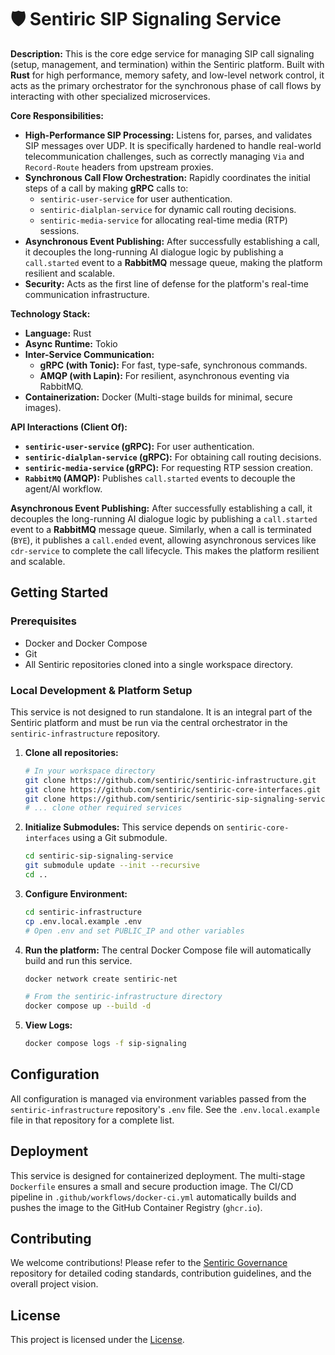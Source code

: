 # 🛡️ Sentiric SIP Signaling Service

**Description:** This is the core edge service for managing SIP call signaling (setup, management, and termination) within the Sentiric platform. Built with **Rust** for high performance, memory safety, and low-level network control, it acts as the primary orchestrator for the synchronous phase of call flows by interacting with other specialized microservices.

**Core Responsibilities:**
*   **High-Performance SIP Processing:** Listens for, parses, and validates SIP messages over UDP. It is specifically hardened to handle real-world telecommunication challenges, such as correctly managing `Via` and `Record-Route` headers from upstream proxies.
*   **Synchronous Call Flow Orchestration:** Rapidly coordinates the initial steps of a call by making **gRPC** calls to:
    *   `sentiric-user-service` for user authentication.
    *   `sentiric-dialplan-service` for dynamic call routing decisions.
    *   `sentiric-media-service` for allocating real-time media (RTP) sessions.
*   **Asynchronous Event Publishing:** After successfully establishing a call, it decouples the long-running AI dialogue logic by publishing a `call.started` event to a **RabbitMQ** message queue, making the platform resilient and scalable.
*   **Security:** Acts as the first line of defense for the platform's real-time communication infrastructure.

**Technology Stack:**
*   **Language:** Rust
*   **Async Runtime:** Tokio
*   **Inter-Service Communication:**
    *   **gRPC (with Tonic):** For fast, type-safe, synchronous commands.
    *   **AMQP (with Lapin):** For resilient, asynchronous eventing via RabbitMQ.
*   **Containerization:** Docker (Multi-stage builds for minimal, secure images).

**API Interactions (Client Of):**
*   **`sentiric-user-service` (gRPC):** For user authentication.
*   **`sentiric-dialplan-service` (gRPC):** For obtaining call routing decisions.
*   **`sentiric-media-service` (gRPC):** For requesting RTP session creation.
*   **`RabbitMQ` (AMQP):** Publishes `call.started` events to decouple the agent/AI workflow.

**Asynchronous Event Publishing:** After successfully establishing a call, it decouples the long-running AI dialogue logic by publishing a `call.started` event to a **RabbitMQ** message queue. Similarly, when a call is terminated (`BYE`), it publishes a `call.ended` event, allowing asynchronous services like `cdr-service` to complete the call lifecycle. This makes the platform resilient and scalable.

## Getting Started

### Prerequisites
- Docker and Docker Compose
- Git
- All Sentiric repositories cloned into a single workspace directory.

### Local Development & Platform Setup
This service is not designed to run standalone. It is an integral part of the Sentiric platform and must be run via the central orchestrator in the `sentiric-infrastructure` repository.

1.  **Clone all repositories:**
    ```bash
    # In your workspace directory
    git clone https://github.com/sentiric/sentiric-infrastructure.git
    git clone https://github.com/sentiric/sentiric-core-interfaces.git
    git clone https://github.com/sentiric/sentiric-sip-signaling-service.git
    # ... clone other required services
    ```

2.  **Initialize Submodules:** This service depends on `sentiric-core-interfaces` using a Git submodule.
    ```bash
    cd sentiric-sip-signaling-service
    git submodule update --init --recursive
    cd .. 
    ```

3.  **Configure Environment:**
    ```bash
    cd sentiric-infrastructure
    cp .env.local.example .env
    # Open .env and set PUBLIC_IP and other variables
    ```

4.  **Run the platform:** The central Docker Compose file will automatically build and run this service.
    ```bash
    docker network create sentiric-net

    # From the sentiric-infrastructure directory
    docker compose up --build -d
    ```

5.  **View Logs:**
    ```bash
    docker compose logs -f sip-signaling
    ```

## Configuration

All configuration is managed via environment variables passed from the `sentiric-infrastructure` repository's `.env` file. See the `.env.local.example` file in that repository for a complete list.

## Deployment

This service is designed for containerized deployment. The multi-stage `Dockerfile` ensures a small and secure production image. The CI/CD pipeline in `.github/workflows/docker-ci.yml` automatically builds and pushes the image to the GitHub Container Registry (`ghcr.io`).

## Contributing

We welcome contributions! Please refer to the [Sentiric Governance](https://github.com/sentiric/sentiric-governance) repository for detailed coding standards, contribution guidelines, and the overall project vision.

## License

This project is licensed under the [License](LICENSE).
